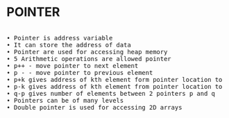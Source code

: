 <h1>POINTER</h1>

<pre>

• Pointer is address variable                    
• It can store the address of data
• Pointer are used for accessing heap memory
• 5 Arithmetic operations are allowed pointer
• p++ - move pointer to next element
• p - - move pointer to previous element
• p+k gives address of kth element form pointer location to right
• p-k gives address of kth element from pointer location to left
• q-p gives number of elements between 2 pointers p and q
• Pointers can be of many levels
• Double pointer is used for accessing 2D arrays

</pre>
